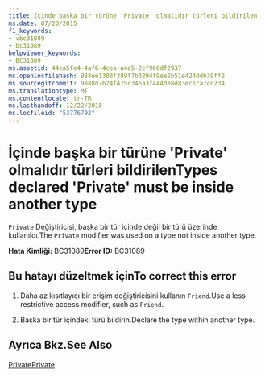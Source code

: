 ```yaml
---
title: İçinde başka bir türüne 'Private' olmalıdır türleri bildirilen
ms.date: 07/20/2015
f1_keywords:
- vbc31089
- bc31089
helpviewer_keywords:
- BC31089
ms.assetid: 44ea5fe4-4af6-4cea-a4a5-2cf966df2937
ms.openlocfilehash: 988ee1303f389f7b3294f9ee2b51e424ddb39ff2
ms.sourcegitcommit: 0888d7b24f475c346a3f444de8d83ec1ca7cd234
ms.translationtype: MT
ms.contentlocale: tr-TR
ms.lasthandoff: 12/22/2018
ms.locfileid: "53776792"
---
```

# <a name="types-declared-private-must-be-inside-another-type"></a><span data-ttu-id="bb3d1-102">İçinde başka bir türüne 'Private' olmalıdır türleri bildirilen</span><span class="sxs-lookup"><span data-stu-id="bb3d1-102">Types declared 'Private' must be inside another type</span></span>
<span data-ttu-id="bb3d1-103">`Private` Değiştiricisi, başka bir tür içinde değil bir türü üzerinde kullanıldı.</span><span class="sxs-lookup"><span data-stu-id="bb3d1-103">The `Private` modifier was used on a type not inside another type.</span></span>  
  
 <span data-ttu-id="bb3d1-104">**Hata Kimliği:** BC31089</span><span class="sxs-lookup"><span data-stu-id="bb3d1-104">**Error ID:** BC31089</span></span>  
  
## <a name="to-correct-this-error"></a><span data-ttu-id="bb3d1-105">Bu hatayı düzeltmek için</span><span class="sxs-lookup"><span data-stu-id="bb3d1-105">To correct this error</span></span>  
  
1.  <span data-ttu-id="bb3d1-106">Daha az kısıtlayıcı bir erişim değiştiricisini kullanın `Friend`.</span><span class="sxs-lookup"><span data-stu-id="bb3d1-106">Use a less restrictive access modifier, such as `Friend`.</span></span>  
  
2.  <span data-ttu-id="bb3d1-107">Başka bir tür içindeki türü bildirin.</span><span class="sxs-lookup"><span data-stu-id="bb3d1-107">Declare the type within another type.</span></span>  
  
## <a name="see-also"></a><span data-ttu-id="bb3d1-108">Ayrıca Bkz.</span><span class="sxs-lookup"><span data-stu-id="bb3d1-108">See Also</span></span>  
 [<span data-ttu-id="bb3d1-109">Private</span><span class="sxs-lookup"><span data-stu-id="bb3d1-109">Private</span></span>](../../visual-basic/language-reference/modifiers/private.md)
